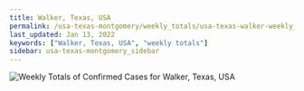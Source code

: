 ```yaml
---
title: Walker, Texas, USA
permalink: /usa-texas-montgomery/weekly_totals/usa-texas-walker-weekly_totals.html
last_updated: Jan 13, 2022
keywords: ["Walker, Texas, USA", "weekly totals"]
sidebar: usa-texas-montgomery_sidebar
---
```


![Weekly Totals of Confirmed Cases for Walker, Texas, USA](/covid_tracker/images/graphs/usa-texas-walker-weekly_totals_graph.png)
